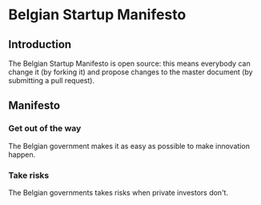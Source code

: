 # Belgian Startup Manifesto
## Introduction
The Belgian Startup Manifesto is open source: this means everybody can change it (by forking it) and propose changes to the master document (by submitting a pull request).

## Manifesto

### Get out of the way
The Belgian government makes it as easy as possible to make innovation happen.

### Take risks
The Belgian governments takes risks when private investors don't.
